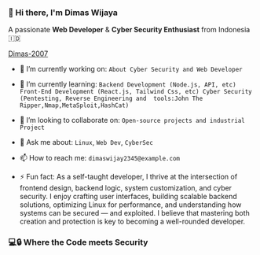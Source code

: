 ### 👋 Hi there, I'm Dimas Wijaya
A passionate **Web Developer** & **Cyber Security Enthusiast** from Indonesia 🇮🇩

[Dimas-2007](./github-header-image.png)

- 🔭 I’m currently working on: `About Cyber Security and Web Developer`
- 🌱 I’m currently learning: `Backend Development (Node.js, API, etc)
Front-End Development (React.js, Tailwind Css, etc)
Cyber Security (Pentesting, Reverse Engineering and 
tools:John The Ripper,Nmap,MetaSploit,HashCat)`

- 👯 I’m looking to collaborate on: `Open-source projects and industrial Project`
- 💬 Ask me about: `Linux`, `Web Dev`, `CyberSec`
- 📫 How to reach me: `dimaswijay2345@example.com`


- ⚡ Fun fact: As a self-taught developer, I thrive at the intersection of frontend design, backend logic, system customization, and cyber security. I enjoy crafting user interfaces, building scalable backend solutions, optimizing Linux for performance, and understanding how systems can be secured — and exploited. I believe that mastering both creation and protection is key to becoming a well-rounded developer.

### 💻🔒 Where the **Code** meets **Security**


